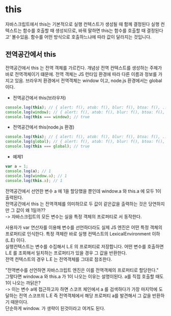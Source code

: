 # this
자바스크립트에서 this는 기본적으로 실행 컨텍스트가 생성될 때 함께 결정된다 실행 컨텍스트는 함수를 호출할 때 생성되므로, 바꿔 말하면 this는 함수를 호출할 때 결정된다고‘ 볼수있음. 
함수를 어떤 방식으로 호출하느냐에 따라 값이 달라지는 것입니다.

## 전역공간에서 this
전역공간에서 this 는 전역 객체를 가르킨다. 개념상 전역 컨텍스트를 생성하는 주체가 바로 전역객체이기 떄문에. 전역 객체는 JS 런타임 환경에 따라 다른 이름과 정보를
가지고 있음. 브라우저 환경에서 전역객체는 window 이고, node.js 환경에서는 global 이다.

- 전역공간에서 this(브라우저)
```javascript
console.log(this); // { alert: f(), atob: f(), blur: f(), btoa: f(), ... } 
console.log(window); // { alert: f(), atob: f(), blur: f(), btoa: f(), ... } 
console.log(this === window); // true
```

- 전역공간에서 this(node.js 환경)
```javascript
console.log(this); // { alert: f(), atob: f(), blur: f(), btoa: f(), ... } 
console.log(global); // { alert: f(), atob: f(), blur: f(), btoa: f(), ... } 
console.log(this === global); // true
```

- 예제1
```javascript
var a = 1; 
console.log(a); // 1
console.log(window.a); // 1
console.log(this.a); // 1
```
전역공간에서 선언한 변수 a 에 1을 할당했을 뿐인데 window.a 와 this.a 에 모두 1이 출력된다.   
전역공간에서 this 는 전역객체를 의미하므로 두 값이 같은값을 출력하는 것은 당연하지만 그 값이 왜 1일까??   
-> 자바스크립트의 모든 변수는 실을 특정 객체의 프로퍼티로 서 동작한다.   

사용자가 var 연산자를 이용해 변수를 선언하더라도 실제 JS 엔진은 어떤 특정 객체의 프로퍼티로 인식한다. 특정 객체란 바로 실행 컨텍스트의 LexicalEnvironment 이하 (L.E) 이다.   
실행컨텍스트는 변수를 수집해서 L.E 의 프로퍼티로 저장합니다. 어떤 변수를 호출하면 L.E 를 조회해서 일치하는 프로퍼티가 있을 경우 그 값을 반환한다.   
전역 컨텍스트의 경우 L.E 는 전역객체를 그대로 참조한다.   

"전역변수를 선언하면 자바스크립트 엔진은 이를 전역객체의 프로퍼티로 할당한다."   
그렇다면 window.a 와 this.a 가 1이 나오는 이유는 설명이된다. a를 직접 호출할 때도 1이 나오는 까닭은?   
-> 이는 변수 a에 접근하고자 하면 스코프 체인에서 a 를 검색하다가 가장 마지막에 도달하는 전역 스코프의 L.E 즉 전역객체에서 해당 프로퍼티 a를 발견해서 그 값을 반환하기 때문이다.   
단순하게 window. 가 생략이 된것이라고 여겨도 된다.


